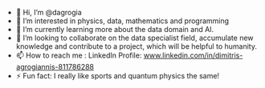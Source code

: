 - 👋 Hi, I’m @dagrogia
- 👀 I’m interested in physics, data, mathematics and programming
- 🌱 I’m currently learning more about the data domain and AI.
- 💞️ I’m looking to collaborate on the data specialist field, accumulate new knowledge and contribute to a project, which will be helpful to humanity.
- 📫 How to reach me : LinkedIn Profile: www.linkedin.com/in/dimitris-agrogiannis-811786288
- ⚡ Fun fact: I really like sports and quantum physics the same!

<!---
dagrogia/dagrogia is a ✨ special ✨ repository because its `README.md` (this file) appears on your GitHub profile.
You can click the Preview link to take a look at your changes.
--->
